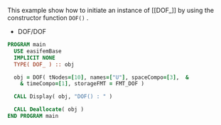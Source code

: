 This example show how to initiate an instance of [[DOF_]] by using the constructor function `DOF()` .

- DOF/DOF

```fortran
PROGRAM main
  USE easifemBase
  IMPLICIT NONE
  TYPE( DOF_ ) :: obj
```

```fortran title="Constructor using DOF()"
  obj = DOF( tNodes=[10], names=["U"], spaceCompo=[3],  &
    & timeCompo=[1], storageFMT = FMT_DOF )
```

```fortran title="Display content"
  CALL Display( obj, "DOF() : " )
```

```fortran title="cleanup"
  CALL Deallocate( obj )
END PROGRAM main
```

